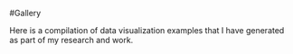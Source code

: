 #Gallery

Here is a compilation of data visualization examples that I have generated as part of my research and work.

